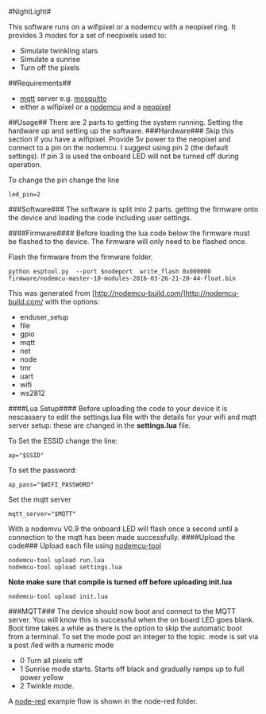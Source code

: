 #NightLight#

This software runs on a wifipixel or a nodemcu with a neopixel ring. It provides 3 modes for a set of neopixels used to:

* Simulate twinkling stars
* Simulate a sunrise
* Turn off the pixels

##Requirements##
* [mqtt](http://mqtt.org/) server e.g. [mosquitto](http://mosquitto.org/)
* either a wifipixel or a [nodemcu](http://nodemcu.com/index_en.html) and a [neopixel](https://www.adafruit.com/category/168)

##Usage##
There are 2 parts to getting the system running. Setting the hardware up and setting up the software.
###Hardware###
Skip this section if you have a wifipixel.
Provide 5v power to the neopixel and connect to a pin on the nodemcu.
I suggest using pin 2 (the default settings). If pin 3 is used the onboard LED will not be turned off during operation.

To change the pin change the line

	led_pin=2

###Software###
The software is split into 2 parts. getting the firmware onto the device and loading the code including user settings.

####Firmware####
Before loading the lua code below the firmware must be flashed to the device.
The firmware will only need to be flashed once.

Flash the firmware from the firmware folder.
 
	python esptool.py  --port $nodeport  write_flash 0x000000  firmware/nodemcu-master-10-modules-2016-03-26-21-20-44-float.bin 

This was generated from 
[http://nodemcu-build.com/]http://nodemcu-build.com/ with the options:

* enduser_setup
* file 
* gpio 
* mqtt 
* net 
* node 
* tmr 
* uart
* wifi
* ws2812

####Lua Setup####
Before uploading the code to your device it is nescassery to  edit the settings.lua file with the details for your wifi and mqtt server setup:
these are changed in the **settings.lua** file.

To Set the ESSID change the line:

	ap="$SSID"

To set the password:

	ap_pass="$WIFI_PASSWORD"

Set the mqtt server

	mqtt_server="$MQTT"
	
With a nodemvu V0.9 the onboard LED will flash once a second until a connection to the mqtt has been made successfully.
####Upload the code###
Upload each file  using [nodemcu-tool](https://github.com/AndiDittrich/NodeMCU-Tool)

	nodemcu-tool upload run.lua
	nodemcu-tool upload settings.lua
**Note make sure that compile is turned off before uploading init.lua**

	nodemcu-tool upload init.lua 
	
	



###MQTT###
The device should now boot and connect to the MQTT server. You will know this is successful when the on board LED goes blank. Boot time takes a while as there is the option to skip the automatic boot from a terminal.
To set the mode post an integer to the topic.
mode is set via a post /led with a numeric mode

* 0 Turn all pixels off
* 1 Sunrise mode starts. Starts off black and gradually ramps up to full power yellow
* 2 Twinkle mode.

A [node-red](http://nodered.org/) example flow is shown in the node-red folder.
